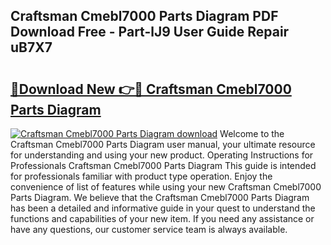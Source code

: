 ## Craftsman Cmebl7000 Parts Diagram PDF Download Free - Part-lJ9 User Guide Repair uB7X7

# <h2><a href="http://dfu606.blite.top/?on=Craftsman+Cmebl7000+Parts+Diagram">🔗Download New 👉🔴 Craftsman Cmebl7000 Parts Diagram</a></h2>

[![Craftsman Cmebl7000 Parts Diagram download](https://i.imgur.com/lujVjoI.png)](http://dfu606.blite.top/?on=Craftsman+Cmebl7000+Parts+Diagram)
Welcome to the Craftsman Cmebl7000 Parts Diagram user manual, your ultimate resource for understanding and using your new product. Operating Instructions for Professionals Craftsman Cmebl7000 Parts Diagram This guide is intended for professionals familiar with product type operation. Enjoy the convenience of list of features while using your new Craftsman Cmebl7000 Parts Diagram. We believe that the Craftsman Cmebl7000 Parts Diagram has been a detailed and informative guide in your quest to understand the functions and capabilities of your new item. If you need any assistance or have any questions, our customer service team is always available.
